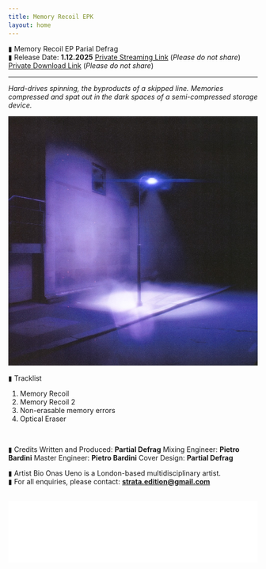 ```yaml
---
title: Memory Recoil EPK
layout: home
---
```


▮ Memory Recoil EP
Parial Defrag
<br>
▮ Release Date: **1.12.2025**
[Private Streaming Link](https://on.soundcloud.com/IRJKTqzyTw0RrKJOHv) (*Please do not share*)
[Private Download Link](https://drive.google.com/drive/folders/1dkPF0S0om1bNitojJD--bZ2Ng0SwfgGL?usp=sharing) (*Please do not share*)
<br>

---
  
*Hard-drives spinning, the byproducts of a skipped line. Memories compressed and spat out in the dark spaces of a semi-compressed storage device.*

<img src="memoryRecoil_Cover.JPG" alt="Memory Recoil Cover" class="centered-image">
  
▮ Tracklist
1. Memory Recoil
2. Memory Recoil 2
3. Non-erasable memory errors
4. Optical Eraser

<br>
  
▮ Credits
Written and Produced: **Partial Defrag**
Mixing Engineer: **Pietro Bardini**
Master Engineer: **Pietro Bardini**
Cover Design: **Partial Defrag**
<br>
  
▮ Artist Bio
Onas Ueno is a London-based multidisciplinary artist.
<br>
▮ For all enquiries, please contact: **strata.edition@gmail.com**
<br>
<br>


<img src="logo.png" alt="Strata Logo" class="centered-logo">
